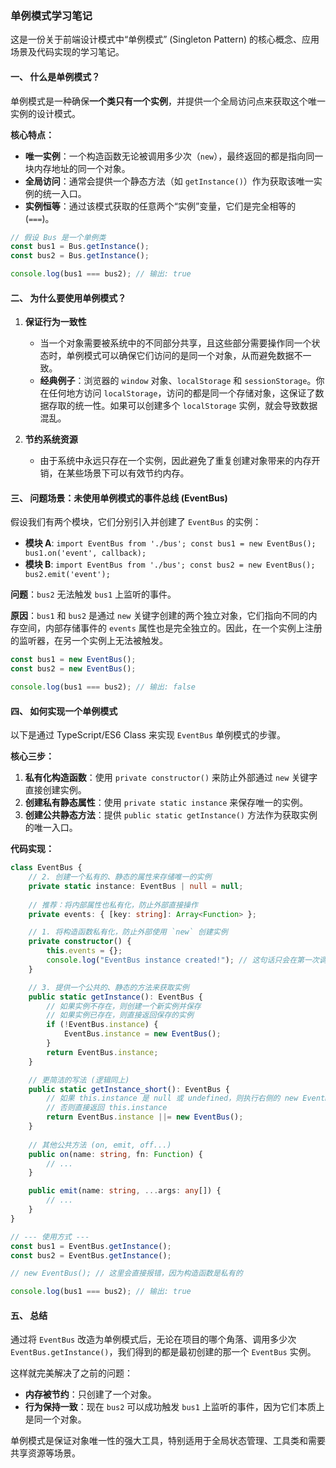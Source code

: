 ### **单例模式学习笔记**

这是一份关于前端设计模式中“单例模式” (Singleton Pattern) 的核心概念、应用场景及代码实现的学习笔记。

#### 一、 什么是单例模式？

单例模式是一种确保**一个类只有一个实例**，并提供一个全局访问点来获取这个唯一实例的设计模式。

**核心特点：**

  * **唯一实例**：一个构造函数无论被调用多少次（`new`），最终返回的都是指向同一块内存地址的同一个对象。
  * **全局访问**：通常会提供一个静态方法（如 `getInstance()`）作为获取该唯一实例的统一入口。
  * **实例恒等**：通过该模式获取的任意两个“实例”变量，它们是完全相等的 (`===`)。

<!-- end list -->

```javascript
// 假设 Bus 是一个单例类
const bus1 = Bus.getInstance();
const bus2 = Bus.getInstance();

console.log(bus1 === bus2); // 输出: true
```

#### 二、 为什么要使用单例模式？

1.  **保证行为一致性**

      * 当一个对象需要被系统中的不同部分共享，且这些部分需要操作同一个状态时，单例模式可以确保它们访问的是同一个对象，从而避免数据不一致。
      * **经典例子**：浏览器的 `window` 对象、`localStorage` 和 `sessionStorage`。你在任何地方访问 `localStorage`，访问的都是同一个存储对象，这保证了数据存取的统一性。如果可以创建多个 `localStorage` 实例，就会导致数据混乱。

2.  **节约系统资源**

      * 由于系统中永远只存在一个实例，因此避免了重复创建对象带来的内存开销，在某些场景下可以有效节约内存。

#### 三、 问题场景：未使用单例模式的事件总线 (EventBus)

假设我们有两个模块，它们分别引入并创建了 `EventBus` 的实例：

  * **模块 A**: `import EventBus from './bus'; const bus1 = new EventBus(); bus1.on('event', callback);`
  * **模块 B**: `import EventBus from './bus'; const bus2 = new EventBus(); bus2.emit('event');`

**问题**：`bus2` 无法触发 `bus1` 上监听的事件。

**原因**：`bus1` 和 `bus2` 是通过 `new` 关键字创建的两个独立对象，它们指向不同的内存空间，内部存储事件的 `events` 属性也是完全独立的。因此，在一个实例上注册的监听器，在另一个实例上无法被触发。

```javascript
const bus1 = new EventBus();
const bus2 = new EventBus();

console.log(bus1 === bus2); // 输出: false
```

#### 四、 如何实现一个单例模式

以下是通过 TypeScript/ES6 Class 来实现 `EventBus` 单例模式的步骤。

**核心三步：**

1.  **私有化构造函数**：使用 `private constructor()` 来防止外部通过 `new` 关键字直接创建实例。
2.  **创建私有静态属性**：使用 `private static instance` 来保存唯一的实例。
3.  **创建公共静态方法**：提供 `public static getInstance()` 方法作为获取实例的唯一入口。

**代码实现：**

```typescript
class EventBus {
    // 2. 创建一个私有的、静态的属性来存储唯一的实例
    private static instance: EventBus | null = null;
    
    // 推荐：将内部属性也私有化，防止外部直接操作
    private events: { [key: string]: Array<Function> };

    // 1. 将构造函数私有化，防止外部使用 `new` 创建实例
    private constructor() {
        this.events = {};
        console.log("EventBus instance created!"); // 这句话只会在第一次调用时打印
    }

    // 3. 提供一个公共的、静态的方法来获取实例
    public static getInstance(): EventBus {
        // 如果实例不存在，则创建一个新实例并保存
        // 如果实例已存在，则直接返回保存的实例
        if (!EventBus.instance) {
            EventBus.instance = new EventBus();
        }
        return EventBus.instance;
    }

    // 更简洁的写法 (逻辑同上)
    public static getInstance_short(): EventBus {
        // 如果 this.instance 是 null 或 undefined，则执行右侧的 new EventBus() 并赋值
        // 否则直接返回 this.instance
        return EventBus.instance ||= new EventBus();
    }
    
    // 其他公共方法 (on, emit, off...)
    public on(name: string, fn: Function) {
        // ...
    }

    public emit(name: string, ...args: any[]) {
        // ...
    }
}

// --- 使用方式 ---
const bus1 = EventBus.getInstance();
const bus2 = EventBus.getInstance();

// new EventBus(); // 这里会直接报错，因为构造函数是私有的

console.log(bus1 === bus2); // 输出: true
```

#### 五、 总结

通过将 `EventBus` 改造为单例模式后，无论在项目的哪个角落、调用多少次 `EventBus.getInstance()`，我们得到的都是最初创建的那一个 `EventBus` 实例。

这样就完美解决了之前的问题：

  * **内存被节约**：只创建了一个对象。
  * **行为保持一致**：现在 `bus2` 可以成功触发 `bus1` 上监听的事件，因为它们本质上是同一个对象。

单例模式是保证对象唯一性的强大工具，特别适用于全局状态管理、工具类和需要共享资源等场景。